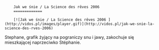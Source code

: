 
        Jak we śnie / La Science des rêves 2006 
        =============
        
        [![Jak we śnie / La Science des rêves 2006 ](http://vidos.pl/images/player.gif)](http://vidos.pl/jak-we-snie-la-science-des-rves-2006)
        
        
 Stephane, grafik żyjący na pograniczy snu i jawy, zakochuje się mieszkającej naprzeciwko Stéphanie.
    